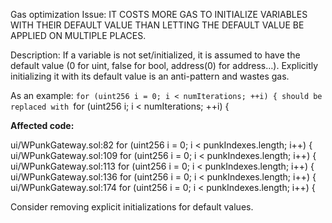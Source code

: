  Gas optimization Issue: IT COSTS MORE GAS TO INITIALIZE VARIABLES WITH THEIR DEFAULT VALUE THAN LETTING THE DEFAULT VALUE BE APPLIED ON MULTIPLE PLACES.

Description:
If a variable is not set/initialized, it is assumed to have the default value (0 for uint, false for bool, address(0) for address…). Explicitly initializing it with its default value is an anti-pattern and wastes gas.

As an example: `for (uint256 i = 0; i < numIterations; ++i) {
should be replaced with `for (uint256 i; i < numIterations; ++i) {

**Affected code:**

ui/WPunkGateway.sol:82          for (uint256 i = 0; i < punkIndexes.length; i++) {
ui/WPunkGateway.sol:109        for (uint256 i = 0; i < punkIndexes.length; i++) {
ui/WPunkGateway.sol:113        for (uint256 i = 0; i < punkIndexes.length; i++) {
ui/WPunkGateway.sol:136        for (uint256 i = 0; i < punkIndexes.length; i++) {
ui/WPunkGateway.sol:174        for (uint256 i = 0; i < punkIndexes.length; i++) {

Consider removing explicit initializations for default values.
